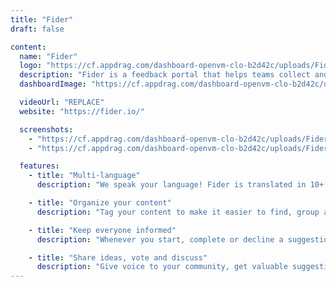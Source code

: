 ```yaml
---
title: "Fider"
draft: false

content:
  name: "Fider"
  logo: "https://cf.appdrag.com/dashboard-openvm-clo-b2d42c/uploads/Fider-ZyUs.png"
  description: "Fider is a feedback portal that helps teams collect and prioritize customer feedback in one place, based on votes and ideas submitted. Share ideas, vote and discuss."
  dashboardImage: "https://cf.appdrag.com/dashboard-openvm-clo-b2d42c/uploads/Fider2-pBEd.png"

  videoUrl: "REPLACE"
  website: "https://fider.io/"

  screenshots:
    - "https://cf.appdrag.com/dashboard-openvm-clo-b2d42c/uploads/Fider2-pBEd.png"
    - "https://cf.appdrag.com/dashboard-openvm-clo-b2d42c/uploads/Fider1-Byij.jpg"

  features:
    - title: "Multi-language"
      description: "We speak your language! Fider is translated in 10+ languages, such as English, Spanish, German, French and Portuguese!"

    - title: "Organize your content"
      description: "Tag your content to make it easier to find, group and decide. Tags can be either Public or Private."

    - title: "Keep everyone informed"
      description: "Whenever you start, complete or decline a suggestion, Fider will notify everyone that subscribed to that topic."

    - title: "Share ideas, vote and discuss"
      description: "Give voice to your community, get valuable suggestions and prioritize what they need the most."
---
```


